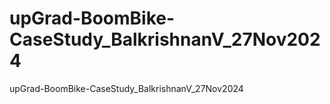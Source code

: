 # upGrad-BoomBike-CaseStudy_BalkrishnanV_27Nov2024
upGrad-BoomBike-CaseStudy_BalkrishnanV_27Nov2024
